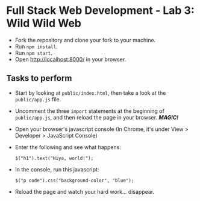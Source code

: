 # Full Stack Web Development - Lab 3: Wild Wild Web

* Fork the repository and clone your fork to your machine.
* Run `npm install`.
* Run `npm start`.
* Open [http://localhost:8000/](http://localhost:8000) in your browser.

## Tasks to perform

* Start by looking at `public/index.html`, then take a look at the `public/app.js` file.
* Uncomment the three `import` statements at the beginning of `public/app.js`, and then reload the page in your browser. _**MAGIC!**_
* Open your browser's javascript console (In Chrome, it's under View > Developer > JavaScript Console)
* Enter the following and see what happens:

      $("h1").text("Hiya, world!");

* In the console, run this javascript:

      $("p code").css("background-color", "blue");
* Reload the page and watch your hard work… disappear.
